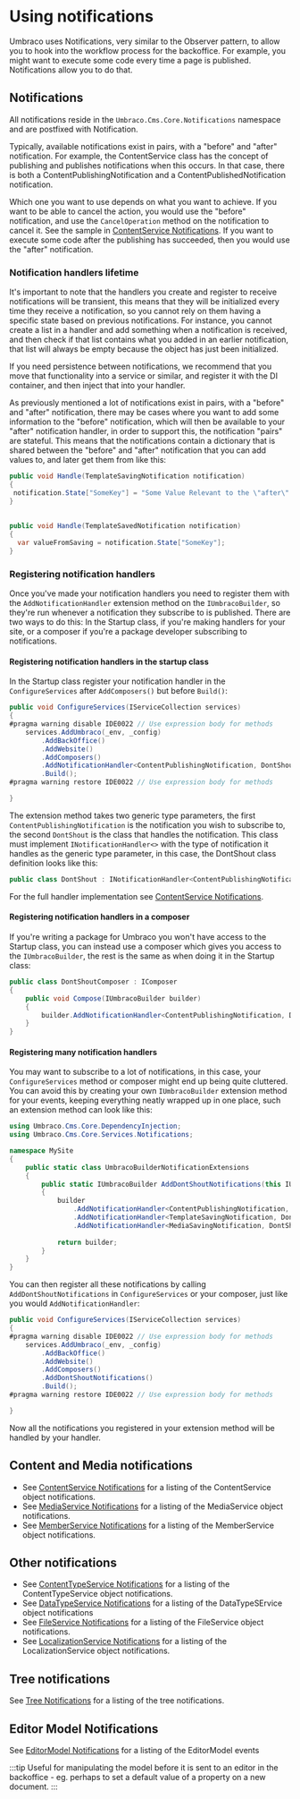# Using notifications

Umbraco uses Notifications, very similar to the Observer pattern, to allow you to hook into the workflow process for the backoffice. For example, you might want to execute some code every time a page is published. Notifications allow you to do that. 

## Notifications

All notifications reside in the `Umbraco.Cms.Core.Notifications` namespace and are postfixed with Notification.

Typically, available notifications exist in pairs, with a "before" and "after" notification. For example, the ContentService class has the concept of publishing and publishes notifications when this occurs. In that case, there is both a ContentPublishingNotification and a ContentPublishedNotification notification.

Which one you want to use depends on what you want to achieve. If you want to be able to cancel the action, you would use the "before" notification, and use the `CancelOperation` method on the notification to cancel it. See the sample in [ContentService Notifications](./contentservice-notifications.md). If you want to execute some code after the publishing has succeeded, then you would use the "after" notification.

### Notification handlers lifetime

It's important to note that the handlers you create and register to receive notifications will be transient, this means that they will be initialized every time they receive a notification, so you cannot rely on them having a specific state based on previous notifications. For instance, you cannot create a list in a handler and add something when a notification is received, and then check if that list contains what you added in an earlier notification, that list will always be empty because the object has just been initialized.

If you need persistence between notifications, we recommend that you move that functionality into a service or similar, and register it with the DI container, and then inject that into your handler.

As previously mentioned a lot of notifications exist in pairs, with a "before" and "after" notification, there may be cases where you want to add some information to the "before" notification, which will then be available to your "after" notification handler, in order to support this, the notification "pairs" are stateful. This means that the notifications contain a dictionary that is shared between the "before" and "after" notification that you can add values to, and later get them from like this:

```C#
public void Handle(TemplateSavingNotification notification)  
{  
 notification.State["SomeKey"] = "Some Value Relevant to the \"after\" notifiaction handler";  
}  
  
  
public void Handle(TemplateSavedNotification notification)  
{  
  var valueFromSaving = notification.State["SomeKey"];  
}
``` 

### Registering notification handlers

Once you've made your notification handlers you need to register them with the `AddNotificationHandler` extension method on the `IUmbracoBuilder`, so they're run whenever a notification they subscribe to is published. There are two ways to do this: In the Startup class, if you're making handlers for your site, or a composer if you're a package developer subscribing to notifications. 

#### Registering notification handlers in the startup class

In the Startup class register your notification handler in the `ConfigureServices` after `AddComposers()` but before `Build()`:

```C#
public void ConfigureServices(IServiceCollection services)
{
#pragma warning disable IDE0022 // Use expression body for methods
    services.AddUmbraco(_env, _config)
        .AddBackOffice()             
        .AddWebsite()
        .AddComposers()
        .AddNotificationHandler<ContentPublishingNotification, DontShout>()
        .Build();
#pragma warning restore IDE0022 // Use expression body for methods

}
```

The extension method takes two generic type parameters, the first `ContentPublishingNotification` is the notification you wish to subscribe to, the second `DontShout` is the class that handles the notification. This class must implement `INotificationHandler<>` with the type of notification it handles as the generic type parameter, in this case, the DontShout class definition looks like this: 

```C#
public class DontShout : INotificationHandler<ContentPublishingNotification>
```
For the full handler implementation see [ContentService Notifications](./contentservice-notifications.md).

#### Registering notification handlers in a composer

If you're writing a package for Umbraco you won't have access to the Startup class, you can instead use a composer which gives you access to the  `IUmbracoBuilder`, the rest is the same as when doing it in the Startup class:

```C#
public class DontShoutComposer : IComposer
{
    public void Compose(IUmbracoBuilder builder)
    {
        builder.AddNotificationHandler<ContentPublishingNotification, DontShout>();
    }
}
```

#### Registering many notification handlers

You may want to subscribe to a lot of notifications, in this case, your `ConfigureServices` method or composer might end up being quite cluttered. You can avoid this by creating your own `IUmbracoBuilder` extension method for your events, keeping everything neatly wrapped up in one place, such an extension method can look like this:

```C#
using Umbraco.Cms.Core.DependencyInjection;
using Umbraco.Cms.Core.Services.Notifications;

namespace MySite
{
    public static class UmbracoBuilderNotificationExtensions
    {
        public static IUmbracoBuilder AddDontShoutNotifications(this IUmbracoBuilder builder)
        {
            builder
                .AddNotificationHandler<ContentPublishingNotification, DontShout>()
                .AddNotificationHandler<TemplateSavingNotification, DontShout>()
                .AddNotificationHandler<MediaSavingNotification, DontShout>();
            
            return builder;
        }
    }
}
```

You can then register all these notifications by calling `AddDontShoutNotifications` in `ConfigureServices` or your composer, just like you would `AddNotificationHandler`:

```C#
public void ConfigureServices(IServiceCollection services)
{
#pragma warning disable IDE0022 // Use expression body for methods
    services.AddUmbraco(_env, _config)
        .AddBackOffice()             
        .AddWebsite()
        .AddComposers()
        .AddDontShoutNotifications()
        .Build();
#pragma warning restore IDE0022 // Use expression body for methods

}
```

Now all the notifications you registered in your extension method will be handled by your handler.

## Content and Media notifications

* See [ContentService Notifications](./contentservice-notifications.md) for a listing of the ContentService object notifications.
* See [MediaService Notifications](./mediaservice-notifications.md) for a listing of the MediaService object notifications.
* See [MemberService Notifications](./memberservice-notifications.md) for a listing of the MemberService object notifications.

## Other notifications

* See [ContentTypeService Notifications](./contentservice-notifications.md) for a listing of the ContentTypeService object notifications.
* See [DataTypeService Notifications](./datatypeservice-notifications.md) for a listing of the DataTypeSErvice object notifications
* See [FileService Notifications](./fileservice-notifications.md) for a listing of the FileService object notifications.
* See [LocalizationService Notifications](./localizationservice-notifications.md) for a listing of the LocalizationService object notifications.

## Tree notifications

See [Tree Notifications](../Section-Trees/index.md) for a listing of the tree notifications.

## Editor Model Notifications

See [EditorModel Notifications](./editormodel-notifications.md) for a listing of the EditorModel events


:::tip
Useful for manipulating the model before it is sent to an editor in the backoffice - eg. perhaps to set a default value of a property on a new document.
:::